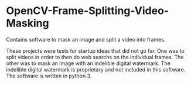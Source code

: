 # OpenCV-Frame-Splitting-Video-Masking
Contains software to mask an image and split a video into frames.

These projects were tests for startup ideas that did not go far.  One was to split videos in order to then do web searchs on the individual frames.  The other was to mask an image with an indelible digital watermark.  The indelible digital watermark is proprietary and not included in this software.  The software is written in python 3.
